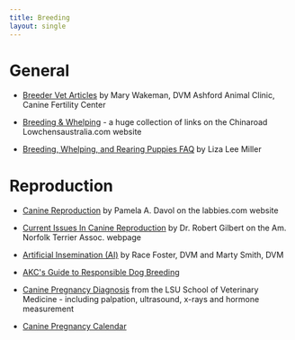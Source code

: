 ```yaml
---
title: Breeding
layout: single
---
```


# General

- [Breeder Vet Articles](http://web.archive.org/web/20181226222938/http://showdogsupersite.com:80/featx.html) by Mary Wakeman, DVM Ashford Animal Clinic, Canine Fertility Center

- [Breeding & Whelping](http://www.lowchensaustralia.com/breeding.htm) - a huge collection of links on the Chinaroad Lowchensaustralia.com website

- [Breeding, Whelping, and Rearing Puppies FAQ](http://www.faqs.org/faqs/dogs-faq/medical-info/whelping/) by Liza Lee Miller

# Reproduction

- [Canine Reproduction](http://www.labbies.com/canine_reproduction_table_of_con.htm) by Pamela A. Davol on the labbies.com website

- [Current Issues In Canine Reproduction](http://www.norfolkterrier.org/articles_a-e/currentissuesinreproduction01.html) by Dr. Robert Gilbert on the Am. Norfolk Terrier Assoc. webpage

- [Artificial Insemination (AI)](https://www.petcoach.co/article/artificial-insemination-ai-in-dogs/) by Race Foster, DVM and Marty Smith, DVM

- [AKC's Guide to Responsible Dog Breeding](https://www.akc.org/breeder-programs/breeder-education/akcs-guide-responsible-dog-breeding/)

- [Canine Pregnancy Diagnosis](http://therio.vetmed.lsu.edu/ultrasound.htm) from the LSU School of Veterinary Medicine - including palpation, ultrasound, x-rays and hormone measurement

- [Canine Pregnancy Calendar](https://dogs.lovetoknow.com/wiki/Canine_Pregnancy_Calendar)
